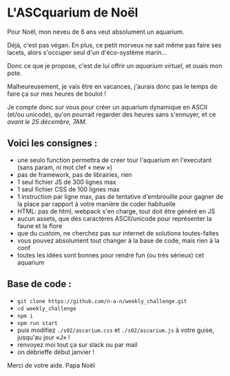 # L'ASCquarium de Noël

Pour Noël, mon neveu de 6 ans veut absolument un aquarium.

Déjà, c'est pas végan. En plus, ce petit morveux ne sait même pas faire ses lacets, alors s'occuper seul d'un d'éco-système marin...

Donc ce que je propose, c'est de lui offrir un _aquarium virtuel_, et ouais mon pote.

Malheureusement, je vais être en vacances, j'aurais donc pas le temps de faire ça sur mes heures de boulot !

Je compte donc sur vous pour créer un aquarium dynamique en ASCII (et/ou unicode), qu'on pourrait regarder des heures sans s'ennuyer, et ce _avant le 25 décembre, 7AM_.

## Voici les consignes :

- une seulo function permettra de creer tour l'aquarium en l'executant (sans param, ni mot clef « new »)
- pas de framework, pas de librairies, rien
- 1 seul fichier JS de 300 lignes max
- 1 seul fichier CSS de 100 lignes max
- 1 instruction par ligne max, pas de tentative d'embrouille pour gagner de la place par rapport à votre manière de coder habituelle
- HTML: pas de html, webpack s'en charge, tout doit être généré en JS
- aucun assets, que des caractères ASCII/unicode pour représenter la faune et la flore
- que du custom, ne cherchez pas sur internet de solutions toutes-faites
- vous pouvez absolument tout changer à la base de code, mais rien à la conf
- toutes les idées sont bonnes pour rendre fun (ou très sérieux) cet aquarium

## Base de code :

- `git clone https://github.com/n-a-n/weekly_challenge.git`
- `cd weekly_challenge`
- `npm i`
- `npm run start`
- puis modifiez `./s02/ascarium.css` et `./s02/ascarium.js` à votre guise, jusqu'au jour «J» !
- renvoyez moi tout ça sur slack ou par mail
- on débrieffe début janvier !

Merci de votre aide.
Papa Noël
